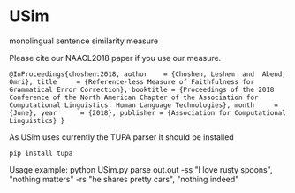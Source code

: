 # USim
monolingual sentence similarity measure

Please cite our NAACL2018 paper if you use our measure.

`@InProceedings{choshen:2018,
  author    = {Choshen, Leshem  and  Abend, Omri},
  title     = {Reference-less Measure of Faithfulness for Grammatical Error Correction},
  booktitle = {Proceedings of the 2018 Conference of the North American Chapter of the Association for Computational Linguistics: Human Language Technologies},
  month     = {June},
  year      = {2018},
  publisher = {Association for Computational Linguistics}
}
`

As USim uses currently the TUPA parser it should be installed

`pip install tupa`

Usage example:
python USim.py parse out.out -ss "I love rusty spoons", "nothing matters" -rs "he shares pretty cars", "nothing indeed"
